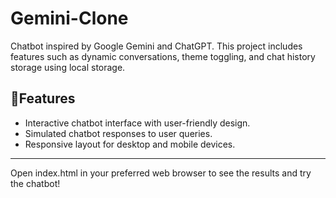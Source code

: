 # Gemini-Clone
Chatbot inspired by Google Gemini and ChatGPT. This project includes features such as dynamic conversations, theme toggling, and chat history storage using local storage.

## 🌟Features
- Interactive chatbot interface with user-friendly design.
- Simulated chatbot responses to user queries.
- Responsive layout for desktop and mobile devices.

---

Open index.html in your preferred web browser to see the results and try the chatbot!

